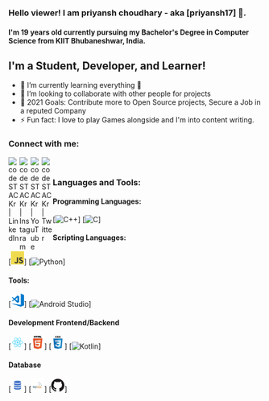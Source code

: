 ### Hello viewer! I am priyansh choudhary - aka [priyansh17] 👋.
#### I'm 19 years old currently pursuing my Bachelor's Degree in Computer Science from KIIT Bhubaneshwar, India.


## I'm a Student, Developer, and Learner!

- 🌱 I’m currently learning everything 🤣
- 👯 I’m looking to collaborate with other people for projects
- 🥅 2021 Goals: Contribute more to Open Source projects, Secure a Job in a reputed Company
- ⚡ Fun fact: I love to play Games alongside and I'm into content writing.

### Connect with me:

[<img align="left" alt="codeSTACKr | LinkedIn" width="22px" src="https://cdn.jsdelivr.net/npm/simple-icons@v3/icons/linkedin.svg" />][linkedin]
[<img align="left" alt="codeSTACKr | Instagram" width="22px" src="https://cdn.jsdelivr.net/npm/simple-icons@v3/icons/instagram.svg" />][instagram]
[<img align="left" alt="codeSTACKr | YouTube" width="22px" src="https://cdn.jsdelivr.net/npm/simple-icons@v3/icons/youtube.svg" />][youtube]
[<img align="left" alt="codeSTACKr | Twitter" width="22px" src="https://cdn.jsdelivr.net/npm/simple-icons@v3/icons/twitter.svg" />][twitter]


<br />

### Languages and Tools:

#### Programming Languages:
[<img alt="C++" width="26px" src="https://raw.githubusercontent.com/isocpp/logos/master/cpp_logo.png" />]
[<img alt="C" width="26px" src="https://user-images.githubusercontent.com/17773218/56295546-32a81200-60ea-11e9-8761-0b726b20fd51.png" />]

#### Scripting Languages:
[<img alt="JavaScript" width="26px" src="https://raw.githubusercontent.com/github/explore/80688e429a7d4ef2fca1e82350fe8e3517d3494d/topics/javascript/javascript.png" />]
[<img alt="Python" width="26px" src="https://cdn3.iconfinder.com/data/icons/logos-and-brands-adobe/512/267_Python-512.png" />]

#### Tools:
[<img alt="Visual Studio Code" width="26px" src="https://raw.githubusercontent.com/github/explore/80688e429a7d4ef2fca1e82350fe8e3517d3494d/topics/visual-studio-code/visual-studio-code.png" />]
[<img alt="Android Studio" width="26px" src="https://upload.wikimedia.org/wikipedia/commons/9/95/Android_Studio_Icon_3.6.svg" />]

#### Development Frontend/Backend
[<img alt="React" width="26px" src="https://raw.githubusercontent.com/github/explore/80688e429a7d4ef2fca1e82350fe8e3517d3494d/topics/react/react.png" />]
[<img alt="HTML5" width="26px" src="https://raw.githubusercontent.com/github/explore/80688e429a7d4ef2fca1e82350fe8e3517d3494d/topics/html/html.png" />]
[<img alt="CSS3" width="26px" src="https://raw.githubusercontent.com/github/explore/80688e429a7d4ef2fca1e82350fe8e3517d3494d/topics/css/css.png" />]
[<img alt="Kotlin" width="26px" src="https://www.pikpng.com/pngl/m/97-974079_kotlin-logo-png-clipart.png" />]

#### Database
[<img  alt="SQL" width="26px" src="https://raw.githubusercontent.com/github/explore/80688e429a7d4ef2fca1e82350fe8e3517d3494d/topics/sql/sql.png" />]
[<img  alt="MySQL" width="26px" src="https://raw.githubusercontent.com/github/explore/80688e429a7d4ef2fca1e82350fe8e3517d3494d/topics/mysql/mysql.png" />]
[<img  alt="GitHub" width="26px" src="https://raw.githubusercontent.com/github/explore/78df643247d429f6cc873026c0622819ad797942/topics/github/github.png" />]


<br />
<br />


[twitter]: https://twitter.com/Priyansh1706
[youtube]: https://www.youtube.com/c/NotPriyansh
[instagram]: https://www.instagram.com/iamnotpriyansh_/
[linkedin]: https://www.linkedin.com/in/priyansh-choudhary-33815161/
